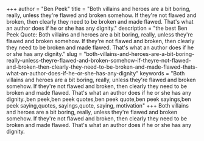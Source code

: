 +++
author = "Ben Peek"
title = "Both villains and heroes are a bit boring, really, unless they're flawed and broken somehow. If they're not flawed and broken, then clearly they need to be broken and made flawed. That's what an author does if he or she has any dignity."
description = "the best Ben Peek Quote: Both villains and heroes are a bit boring, really, unless they're flawed and broken somehow. If they're not flawed and broken, then clearly they need to be broken and made flawed. That's what an author does if he or she has any dignity."
slug = "both-villains-and-heroes-are-a-bit-boring-really-unless-theyre-flawed-and-broken-somehow-if-theyre-not-flawed-and-broken-then-clearly-they-need-to-be-broken-and-made-flawed-thats-what-an-author-does-if-he-or-she-has-any-dignity"
keywords = "Both villains and heroes are a bit boring, really, unless they're flawed and broken somehow. If they're not flawed and broken, then clearly they need to be broken and made flawed. That's what an author does if he or she has any dignity.,ben peek,ben peek quotes,ben peek quote,ben peek sayings,ben peek saying,quotes, sayings,quote, saying, motivation"
+++
Both villains and heroes are a bit boring, really, unless they're flawed and broken somehow. If they're not flawed and broken, then clearly they need to be broken and made flawed. That's what an author does if he or she has any dignity.
